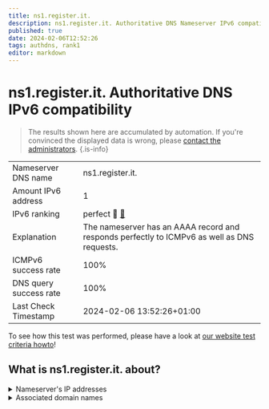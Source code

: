 ```yaml
---
title: ns1.register.it.
description: ns1.register.it. Authoritative DNS Nameserver IPv6 compatibility
published: true
date: 2024-02-06T12:52:26
tags: authdns, rank1
editor: markdown
---
```


# ns1.register.it. Authoritative DNS IPv6 compatibility

> The results shown here are accumulated by automation. If you're convinced the displayed data is wrong, please [contact the administrators](/howto/chat). 
{.is-info}




|   |   |
| - | - |
| Nameserver DNS name | ns1.register.it.
| Amount IPv6 address | 1
| IPv6 ranking | perfect :1st_place_medal: [🔗](/howto/ranking) |
| Explanation | The nameserver has an AAAA record and responds perfectly to ICMPv6 as well as DNS requests. |
| ICMPv6 success rate | 100%|
| DNS query success rate | 100% |
| Last Check Timestamp | 2024-02-06 13:52:26+01:00 |

To see how this test was performed, please have a look at [our website test criteria howto](/howto/testcriteria/authdns)!


## What is ns1.register.it. about?




<details>
<summary>Nameserver's IP addresses</summary>

2604:e180:1032::ffff:6ba2:c590

</details>



<details>
<summary>Associated domain names</summary>

www.recordati.com

</details>
